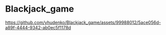 # Blackjack_game

https://github.com/yhudenko/Blackjack_game/assets/99988012/5ace056d-a89f-4444-9342-ab0ec5f1178d

